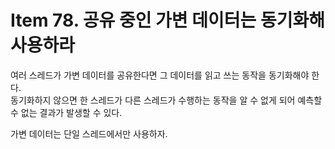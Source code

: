 # Item 78. 공유 중인 가변 데이터는 동기화해 사용하라

여러 스레드가 가변 데이터를 공유한다면 그 데이터를 읽고 쓰는 동작을 동기화해야 한다.  
동기화하지 않으면 한 스레드가 다른 스레드가 수행하는 동작을 알 수 없게 되어 예측할 수 없는 결과가 발생할 수 있다.  

가변 데이터는 단일 스레드에서만 사용하자.